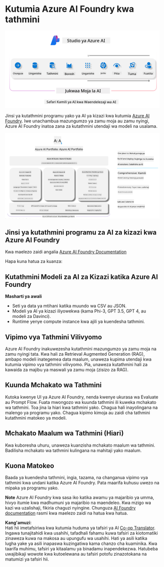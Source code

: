 <!--
CO_OP_TRANSLATOR_METADATA:
{
  "original_hash": "7b4235159486df4000e16b7b46ddfec3",
  "translation_date": "2025-05-09T15:02:24+00:00",
  "source_file": "md/01.Introduction/05/AIFoundry.md",
  "language_code": "sw"
}
-->
# **Kutumia Azure AI Foundry kwa tathmini**

![aistudo](../../../../../translated_images/AIFoundry.61da8c74bccc0241ce9a4cb53a170912245871de9235043afcb796ccbc076fdc.sw.png)

Jinsi ya kutathmini programu yako ya AI ya kizazi kwa kutumia [Azure AI Foundry](https://ai.azure.com?WT.mc_id=aiml-138114-kinfeylo). Iwe unachambua mazungumzo ya zamu moja au zamu nyingi, Azure AI Foundry inatoa zana za kutathmini utendaji wa modeli na usalama.

![aistudo](../../../../../translated_images/AIPortfolio.5aaa2b25e9157624a4542fe041d66a96a1c1ec6007e4e5aadd926c6ec8ce18b3.sw.png)

## Jinsi ya kutathmini programu za AI za kizazi kwa Azure AI Foundry
Kwa maelezo zaidi angalia [Azure AI Foundry Documentation](https://learn.microsoft.com/azure/ai-studio/how-to/evaluate-generative-ai-app?WT.mc_id=aiml-138114-kinfeylo)

Hapa kuna hatua za kuanza:

## Kutathmini Modeli za AI za Kizazi katika Azure AI Foundry

**Masharti ya awali**

- Seti ya data ya mtihani katika muundo wa CSV au JSON.
- Modeli ya AI ya kizazi iliyowekwa (kama Phi-3, GPT 3.5, GPT 4, au modeli za Davinci).
- Runtime yenye compute instance kwa ajili ya kuendesha tathmini.

## Vipimo vya Tathmini Vilivyomo

Azure AI Foundry inakuwezesha kutathmini mazungumzo ya zamu moja na zamu nyingi tata.
Kwa hali za Retrieval Augmented Generation (RAG), ambapo modeli inategemea data maalum, unaweza kupima utendaji kwa kutumia vipimo vya tathmini vilivyomo.
Pia, unaweza kutathmini hali za kawaida za majibu ya maswali ya zamu moja (zisizo za RAG).

## Kuunda Mchakato wa Tathmini

Kutoka kwenye UI ya Azure AI Foundry, nenda kwenye ukurasa wa Evaluate au Prompt Flow.
Fuata mwongozo wa kuunda tathmini ili kuweka mchakato wa tathmini. Toa jina la hiari kwa tathmini yako.
Chagua hali inayolingana na malengo ya programu yako.
Chagua kipimo kimoja au zaidi cha tathmini kutathmini matokeo ya modeli.

## Mchakato Maalum wa Tathmini (Hiari)

Kwa kuboresha uhuru, unaweza kuanzisha mchakato maalum wa tathmini. Badilisha mchakato wa tathmini kulingana na mahitaji yako maalum.

## Kuona Matokeo

Baada ya kuendesha tathmini, ingia, tazama, na changanua vipimo vya tathmini kwa undani katika Azure AI Foundry. Pata maarifa kuhusu uwezo na mipaka ya programu yako.

**Note** Azure AI Foundry kwa sasa iko katika awamu ya majaribio ya umma, hivyo itumie kwa madhumuni ya majaribio na maendeleo. Kwa mzigo wa kazi wa uzalishaji, fikiria chaguzi nyingine. Chunguza [AI Foundry documentation](https://learn.microsoft.com/azure/ai-studio/?WT.mc_id=aiml-138114-kinfeylo) rasmi kwa maelezo zaidi na hatua kwa hatua.

**Kang'amuzi**:  
Hati hii imetafsiriwa kwa kutumia huduma ya tafsiri ya AI [Co-op Translator](https://github.com/Azure/co-op-translator). Ingawa tunajitahidi kwa usahihi, tafadhali fahamu kuwa tafsiri za kiotomatiki zinaweza kuwa na makosa au upungufu wa usahihi. Hati ya asili katika lugha yake ya asili inapaswa kuzingatiwa kama chanzo cha kuaminika. Kwa taarifa muhimu, tafsiri ya kitaalamu ya binadamu inapendekezwa. Hatubeba uwajibikaji wowote kwa kutoelewana au tafsiri potofu zinazotokana na matumizi ya tafsiri hii.